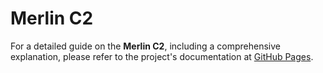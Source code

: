# Merlin C2

For a detailed guide on the **Merlin C2**, including a comprehensive explanation, please refer to the project's documentation at [GitHub Pages](https://sne-m23-sn.github.io/Vulnerable-Nodes-Lab/#3-Merlin-C2).
